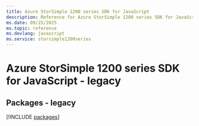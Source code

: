 ```yaml
---
title: Azure StorSimple 1200 series SDK for JavaScript
description: Reference for Azure StorSimple 1200 series SDK for JavaScript
ms.date: 09/25/2025
ms.topic: reference
ms.devlang: javascript
ms.service: storsimple1200series
---
```

# Azure StorSimple 1200 series SDK for JavaScript - legacy
## Packages - legacy
[!INCLUDE [packages](storsimple-1200-series-index.md)]